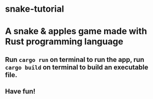 # snake-tutorial

# A snake & apples game made with Rust programming language

## Run `cargo run` on terminal to run the app, run `cargo build` on terminal to build an executable file. 

## Have fun!